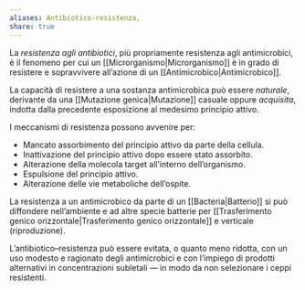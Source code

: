 ```yaml
---
aliases: Antibiotico-resistenza,
share: true
---
```

La *resistenza agli antibiotici*, più propriamente resistenza agli antimicrobici, è il fenomeno per cui un [[Microrganismo|Microrganismo]] è in grado di resistere e sopravvivere all’azione di un [[Antimicrobico|Antimicrobico]].

La capacità di resistere a una sostanza antimicrobica può essere *naturale*, derivante da una [[Mutazione genica|Mutazione]] casuale oppure *acquisita*, indotta dalla precedente esposizione al medesimo principio attivo.

I meccanismi di resistenza possono avvenire per:
- Mancato assorbimento del principio attivo da parte della cellula.
- Inattivazione del principio attivo dopo essere stato assorbito.
- Alterazione della molecola target all’interno dell’organismo.
- Espulsione del principio attivo.
- Alterazione delle vie metaboliche dell’ospite.

La resistenza a un antimicrobico da parte di un [[Bacteria|Batterio]] si può diffondere nell’ambiente e ad altre specie batterie per [[Trasferimento genico orizzontale|Trasferimento genico orizzontale]] e verticale (riproduzione).

L’antibiotico–resistenza può essere evitata, o quanto meno ridotta, con un uso modesto e ragionato degli antimicrobici e con l’impiego di prodotti alternativi in concentrazioni subletali — in modo da non selezionare i ceppi resistenti.
